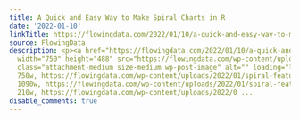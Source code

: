 ```yaml
---
title: A Quick and Easy Way to Make Spiral Charts in R
date: '2022-01-10'
linkTitle: https://flowingdata.com/2022/01/10/a-quick-and-easy-way-to-make-spiral-charts-in-r/
source: FlowingData
description: <p><a href="https://flowingdata.com/2022/01/10/a-quick-and-easy-way-to-make-spiral-charts-in-r/"><img
  width="750" height="488" src="https://flowingdata.com/wp-content/uploads/2022/01/spiral-featured-750x488.png"
  class="attachment-medium size-medium wp-post-image" alt="" loading="lazy" srcset="https://flowingdata.com/wp-content/uploads/2022/01/spiral-featured-750x488.png
  750w, https://flowingdata.com/wp-content/uploads/2022/01/spiral-featured-1090x709.png
  1090w, https://flowingdata.com/wp-content/uploads/2022/01/spiral-featured-210x137.png
  210w, https://flowingdata.com/wp-content/uploads/2022/0 ...
disable_comments: true
---
```

<p><a href="https://flowingdata.com/2022/01/10/a-quick-and-easy-way-to-make-spiral-charts-in-r/"><img width="750" height="488" src="https://flowingdata.com/wp-content/uploads/2022/01/spiral-featured-750x488.png" class="attachment-medium size-medium wp-post-image" alt="" loading="lazy" srcset="https://flowingdata.com/wp-content/uploads/2022/01/spiral-featured-750x488.png 750w, https://flowingdata.com/wp-content/uploads/2022/01/spiral-featured-1090x709.png 1090w, https://flowingdata.com/wp-content/uploads/2022/01/spiral-featured-210x137.png 210w, https://flowingdata.com/wp-content/uploads/2022/0 ...